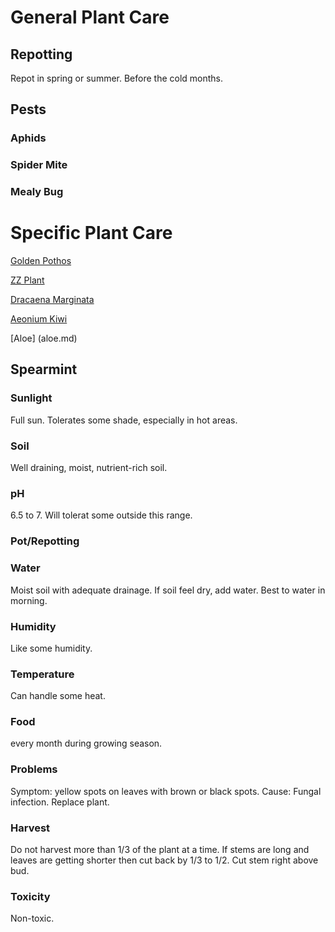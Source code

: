# General Plant Care
## Repotting
Repot in spring or summer. Before the cold months.

## Pests

### Aphids

### Spider Mite

### Mealy Bug

# Specific Plant Care
[Golden Pothos](golden_pothos.md)

[ZZ Plant](zz_plant.md)

[Dracaena Marginata](dracaena_marginata.md)

[Aeonium Kiwi](aeonium_kiwi.md)

[Aloe] (aloe.md)

## Spearmint
### Sunlight
Full sun. Tolerates some shade, especially in hot areas.

### Soil
Well draining, moist, nutrient-rich soil.

### pH
6.5 to 7. Will tolerat some outside this range.

### Pot/Repotting

### Water
Moist soil with adequate drainage. If soil feel dry, add water. Best to water in morning.

### Humidity
Like some humidity.

### Temperature
Can handle some heat.

### Food
every month during growing season.

### Problems
Symptom: yellow spots on leaves with brown or black spots. Cause: Fungal infection. Replace plant.

### Harvest
Do not harvest more than 1/3 of the plant at a time. If stems are long and leaves are getting shorter then cut back by 1/3 to 1/2. Cut stem right above bud.

### Toxicity
Non-toxic.
